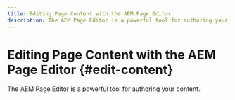 ```yaml
---
title: Editing Page Content with the AEM Page Editor
description: The AEM Page Editor is a powerful tool for authoring your content.
---
```


# Editing Page Content with the AEM Page Editor {#edit-content}

The AEM Page Editor is a powerful tool for authoring your content.

